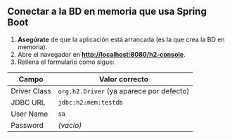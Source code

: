 ## Conectar a la BD en memoria que usa Spring Boot

1. **Asegúrate** de que la aplicación está arrancada (es la que crea la BD en memoria).
2. Abre el navegador en **<http://localhost:8080/h2-console>**.
3. Rellena el formulario como sigue:

| Campo        | Valor correcto                         |
|--------------|----------------------------------------|
| Driver Class | `org.h2.Driver` (ya aparece por defecto) |
| JDBC URL     | `jdbc:h2:mem:testdb`                   |
| User Name    | `sa`                                   |
| Password     | *(vacío)*                              |
